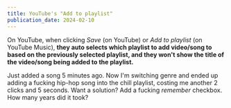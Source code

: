 ```yaml
---
title: YouTube's "Add to playlist"
publication_date: 2024-02-10
---
```


On YouTube, when clicking _Save_ (on YouTube) or _Add to playlist_ (on YouTube
Music), **they auto selects which playlist to add video/song to based on the
previously selected playlist, and they won't show the title of the video/song
being added to the playlist.**

Just added a song 5 minutes ago. Now I'm switching genre and ended up adding a
fucking hip-hop song into the chill playlist, costing me another 2 clicks and 5
seconds. Want a solution? Add a fucking _remember_ checkbox. How many years did
it took?